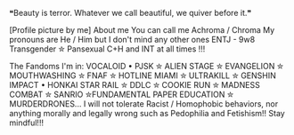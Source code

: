 ❝Beauty is terror. Whatever we call beautiful, we quiver before it.❞

[Profile picture by me]
About me 
You can call me Achroma / Chroma 
My pronouns are He / Him but I don't mind any other ones 
ENTJ - 9w8
Transgender ✮ Pansexual
C+H and INT at all times !!! 

The Fandoms I'm in: VOCALOID • PJSK ✮ ALIEN STAGE ✮ EVANGELION ✮ MOUTHWASHING ✮ FNAF ✮ HOTLINE MIAMI ✮ ULTRAKILL ✮ GENSHIN IMPACT • HONKAI STAR RAIL ✮ DDLC ✮  COOKIE RUN ✮ MADNESS COMBAT ✮ SANRIO ✮FUNDAMENTAL PAPER EDUCATION ✮ MURDERDRONES... 
I will not tolerate Racist / Homophobic behaviors, nor anything morally and legally wrong such as Pedophilia and Fetishism!! 
Stay mindful!!! 

